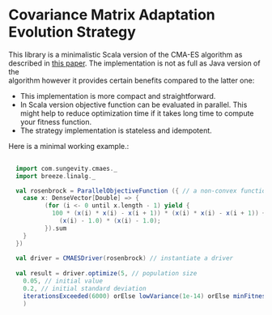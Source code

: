 # Covariance Matrix Adaptation Evolution Strategy

This library is a minimalistic Scala version of the CMA-ES algorithm as described in 
[this paper](https://www.lri.fr/~hansen/cmatutorial.pdf). The implementation is not as full as Java version of the  
 algorithm however it provides certain benefits compared to the latter one:

* This implementation is more compact and straightforward.
* In Scala version objective function can be evaluated in parallel. This might help to reduce optimization time if it 
takes long time to compute your fitness function.
* The strategy implementation is stateless and idempotent.

Here is a minimal working example.:
 
 ```scala
  
   import com.sungevity.cmaes._
   import breeze.linalg._
 
   val rosenbrock = ParallelObjectiveFunction ({ // a non-convex function we want to optimize
     case x: DenseVector[Double] => {
           (for (i <- 0 until x.length - 1) yield {
             100 * (x(i) * x(i) - x(i + 1)) * (x(i) * x(i) - x(i + 1)) +
               (x(i) - 1.0) * (x(i) - 1.0);
           }).sum
     }
   })
   
   val driver = CMAESDriver(rosenbrock) // instantiate a driver  
   
   val result = driver.optimize(5, // population size
     0.05, // initial value
     0.2, // initial standard deviation
     iterationsExceeded(6000) orElse lowVariance(1e-14) orElse minFitnessReached(1e-14) orElse proceed // stop condition
     )
   
   ```

   